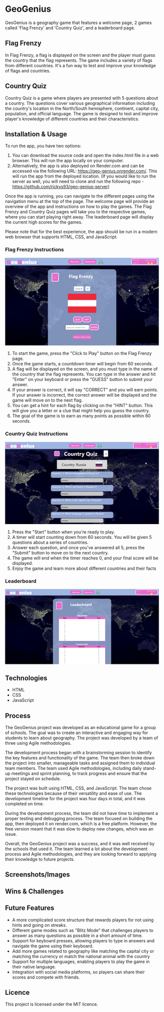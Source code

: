 # GeoGenius
GeoGenius is a geography game that features a welcome page, 2 games called 'Flag Frenzy' and 'Country Quiz', and a leaderboard page.

## Flag Frenzy
In Flag Frenzy, a flag is displayed on the screen and the player must guess the country that the flag represents. The game includes a variety of flags from different countries. It's a fun way to test and improve your knowledge of flags and countries.

## Country Quiz
Country Quiz is a game where players are presented with 5 questions about a country. The questions cover various geographical information including the country's location in the North/South hemisphere, continent, capital city, population, and official language. The game is designed to test and improve player's knowledge of different countries and their characteristics.

## Installation & Usage
To run the app, you have two options:

1. You can download the source code and open the index.html file in a web browser. This will run the app locally on your computer.
2. Alternatively, the app is also deployed on Render.com and can be accessed via the following URL: https://geo-genius.onrender.com/. This will run the app from the deployed location. (If you would like to run the server as well, you will need to clone and run the following repo - https://github.com/rickys93/geo-genius-server)

Once the app is running, you can navigate to the different pages using the navigation menu at the top of the page. The welcome page will provide an overview of the app and instructions on how to play the games. The Flag Frenzy and Country Quiz pages will take you to the respective games, where you can start playing right away. The leaderboard page will display the current high scores for the games.

Please note that for the best experience, the app should be run in a modern web browser that supports HTML, CSS, and JavaScript.

### Flag Frenzy Instructions
![Flag frenzy screenshot](https://github.com/rickys93/geography-game/blob/staging/images/screenshots/flagfrenzy2.png)
1. To start the game, press the "Click to Play" button on the Flag Frenzy page.
2. Once the game starts, a countdown timer will begin from 60 seconds.
3. A flag will be displayed on the screen, and you must type in the name of the country that the flag represents. You can type in the answer and hit "Enter" on your keyboard or press the "GUESS" button to submit your answer.
4. If your answer is correct, it will say "CORRECT" and you will earn points. If your answer is incorrect, the correct answer will be displayed and the game will move on to the next flag.
5. You can get a hint for each flag by clicking on the "HINT" button. This will give you a letter or a clue that might help you guess the country.
6. The goal of the game is to earn as many points as possible within 60 seconds.

### Country Quiz Instructions
![Country quiz screenshot](https://github.com/rickys93/geography-game/blob/staging/images/screenshots/countryquiz.png)
1. Press the "Start" button when you're ready to play.
2. A timer will start counting down from 60 seconds. You will be given 5 questions about a series of countries.
3. Answer each question, and once you've answered all 5, press the "Submit" button to move on to the next country.
4. The game will end when the timer reaches 0, and your final score will be displayed.
5. Enjoy the game and learn more about different countries and their facts

### Leaderboard
![Leaderboard screenshot](https://github.com/rickys93/geography-game/blob/staging/images/screenshots/leaderboard.png)

## Technologies
- HTML
- CSS
- JavaScript

## Process
The GeoGenius project was developed as an educational game for a group of schools. The goal was to create an interactive and engaging way for students to learn about geography. The project was developed by a team of three using Agile methodologies.

The development process began with a brainstorming session to identify the key features and functionality of the game. The team then broke down the project into smaller, manageable tasks and assigned them to individual team members. The team used Agile methodologies, including daily stand-up meetings and sprint planning, to track progress and ensure that the project stayed on schedule.

The project was built using HTML, CSS, and JavaScript. The team chose these technologies because of their versatility and ease of use. The development timeline for the project was four days in total, and it was completed on time.

During the development process, the team did not have time to implement a proper testing and debugging process. The team focused on building the app, then deployed it on render.com, which is a free platform. However, the free version meant that it was slow to deploy new changes, which was an issue.

Overall, the GeoGenius project was a success, and it was well received by the schools that used it. The team learned a lot about the development process and Agile methodologies, and they are looking forward to applying their knowledge to future projects.

## Screenshots/Images

## Wins & Challenges

## Future Features
- A more complicated score structure that rewards players for not using hints and going on streaks.
- Different game modes such as "Blitz Mode" that challenges players to answer as many questions as possible in a short amount of time.
- Support for keyboard presses, allowing players to type in answers and navigate the game using their keyboard.
- Add more games related to geography like matching the capital city or matching the currency or match the national animal with the country
- Support for multiple languages, enabling players to play the game in their native language.
- Integration with social media platforms, so players can share their scores and compete with friends.

## Licence
This project is licensed under the MIT licence.